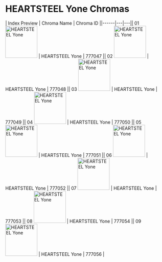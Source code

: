 # HEARTSTEEL Yone Chromas

| Index  Preview | Chroma Name | Chroma ID ||------|---|---|| 01  <img src='https://raw.communitydragon.org/latest/plugins/rcp-be-lol-game-data/global/default/v1/champion-chroma-images/777/777047.png' alt='HEARTSTEEL Yone' width='100'> | HEARTSTEEL Yone | 777047 || 02  <img src='https://raw.communitydragon.org/latest/plugins/rcp-be-lol-game-data/global/default/v1/champion-chroma-images/777/777048.png' alt='HEARTSTEEL Yone' width='100'> | HEARTSTEEL Yone | 777048 || 03  <img src='https://raw.communitydragon.org/latest/plugins/rcp-be-lol-game-data/global/default/v1/champion-chroma-images/777/777049.png' alt='HEARTSTEEL Yone' width='100'> | HEARTSTEEL Yone | 777049 || 04  <img src='https://raw.communitydragon.org/latest/plugins/rcp-be-lol-game-data/global/default/v1/champion-chroma-images/777/777050.png' alt='HEARTSTEEL Yone' width='100'> | HEARTSTEEL Yone | 777050 || 05  <img src='https://raw.communitydragon.org/latest/plugins/rcp-be-lol-game-data/global/default/v1/champion-chroma-images/777/777051.png' alt='HEARTSTEEL Yone' width='100'> | HEARTSTEEL Yone | 777051 || 06  <img src='https://raw.communitydragon.org/latest/plugins/rcp-be-lol-game-data/global/default/v1/champion-chroma-images/777/777052.png' alt='HEARTSTEEL Yone' width='100'> | HEARTSTEEL Yone | 777052 || 07  <img src='https://raw.communitydragon.org/latest/plugins/rcp-be-lol-game-data/global/default/v1/champion-chroma-images/777/777053.png' alt='HEARTSTEEL Yone' width='100'> | HEARTSTEEL Yone | 777053 || 08  <img src='https://raw.communitydragon.org/latest/plugins/rcp-be-lol-game-data/global/default/v1/champion-chroma-images/777/777054.png' alt='HEARTSTEEL Yone' width='100'> | HEARTSTEEL Yone | 777054 || 09  <img src='https://raw.communitydragon.org/latest/plugins/rcp-be-lol-game-data/global/default/v1/champion-chroma-images/777/777056.png' alt='HEARTSTEEL Yone' width='100'> | HEARTSTEEL Yone | 777056 |